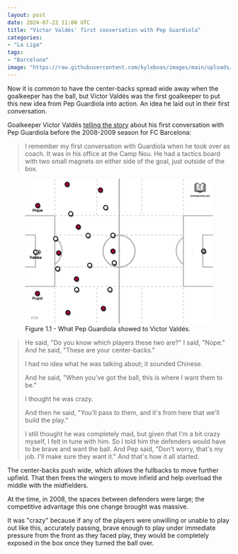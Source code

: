 ```yaml
---
layout: post
date: 2024-07-22 11:00 UTC
title: "Victor Valdés' first conversation with Pep Guardiola"
categories:
- "La Liga"
tags:
- "Barcelona"
image: "https://raw.githubusercontent.com/kyleboas/images/main/uploads/2024/07/13/Image-13Jul2024_01:23:47.png"
---
```


<!---more---> 

Now it is common to have the center-backs spread wide away when the goalkeeper has the ball, but Victor Valdés was the first goalkeeper to put this new idea from Pep Guardiola into action. An idea he laid out in their first conversation.

<!---more---> 

Goalkeeper Victor Valdés [telling the story](https://x.com/h3uno_/status/1810319241599762701?s=46&t=YC8lQJTh43E_mBQW40Ct2g) about his first conversation with Pep Guardiola before the 2008-2009 season for FC Barcelona:

> I remember my first conversation with Guardiola when he took over as coach. It was in his office at the Camp Nou. He had a tactics board with two small magnets on either side of the goal, just outside of the box. 

<figure>
    <img src="https://raw.githubusercontent.com/kyleboas/images/main/uploads/2024/07/13/Image-13Jul2024_01:27:43.png">
    <figcaption>Figure 1.1 - What Pep Guardiola showed to Victor Valdés.</figcaption>
</figure>

> He said, "Do you know which players these two are?" I said, "Nope." And he said, "These are your center-backs." 
> 
> I had no idea what he was talking about; it sounded Chinese.
> 
> And he said, "When you've got the ball, this is where I want them to be."
> 
> I thought he was crazy. 
> 
> And then he said, "You'll pass to them, and it's from here that we'll build the play."
> 
> I still thought he was completely mad, but given that I'm a bit crazy myself, I felt in tune with him. So I told him the defenders would have to be brave and want the ball. And Pep said, "Don't worry, that's my job. I'll make sure they want it." And that's how it all started.

The center-backs push wide, which allows the fullbacks to move further upfield. That then frees the wingers to move infield and help overload the middle with the midfielders. 

At the time, in 2008, the spaces between defenders were large; the competitive advantage this one change brought was massive. 

It was "crazy" because if any of the players were unwilling or unable to play out like this, accurately passing, brave enough to play under immediate pressure from the front as they faced play, they would be completely exposed in the box once they turned the ball over. 
